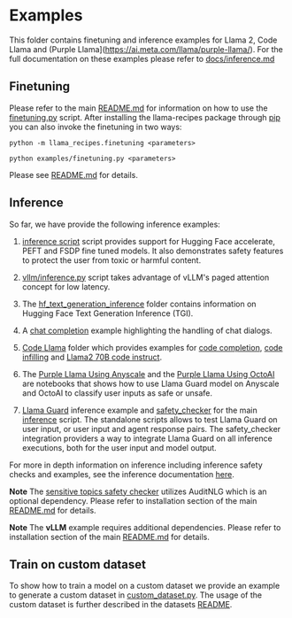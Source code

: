 # Examples

This folder contains finetuning and inference examples for Llama 2, Code Llama and (Purple Llama](https://ai.meta.com/llama/purple-llama/). For the full documentation on these examples please refer to [docs/inference.md](../docs/inference.md)

## Finetuning

Please refer to the main [README.md](../README.md) for information on how to use the [finetuning.py](./finetuning.py) script.
After installing the llama-recipes package through [pip](../README.md#installation) you can also invoke the finetuning in two ways:
```
python -m llama_recipes.finetuning <parameters>

python examples/finetuning.py <parameters>
```
Please see [README.md](../README.md) for details.

## Inference
So far, we have provide the following inference examples:

1. [inference script](./inference.py) script provides support for Hugging Face accelerate, PEFT and FSDP fine tuned models. It also demonstrates safety features to protect the user from toxic or harmful content.

2. [vllm/inference.py](./vllm/inference.py) script takes advantage of vLLM's paged attention concept for low latency.

3. The [hf_text_generation_inference](./hf_text_generation_inference/README.md) folder contains information on Hugging Face Text Generation Inference (TGI).

4. A [chat completion](./chat_completion/chat_completion.py) example highlighting the handling of chat dialogs.

5. [Code Llama](./code_llama/) folder which provides examples for [code completion](./code_llama/code_completion_example.py), [code infilling](./code_llama/code_infilling_example.py) and [Llama2 70B code instruct](./code_llama/code_instruct_example.py).

6. The [Purple Llama Using Anyscale](./Purple_Llama_Anyscale.ipynb) and the [Purple Llama Using OctoAI](../demo_apps/Purple_Llama_OctoAI.ipynb) are notebooks that shows how to use Llama Guard model on Anyscale and OctoAI to classify user inputs as safe or unsafe.

7. [Llama Guard](./llama_guard/) inference example and [safety_checker](../src/llama_recipes/inference/safety_utils.py) for the main [inference](./inference.py) script. The standalone scripts allows to test Llama Guard on user input, or user input and agent response pairs. The safety_checker integration providers a way to integrate Llama Guard on all inference executions, both for the user input and model output.

For more in depth information on inference including inference safety checks and examples, see the inference documentation [here](../docs/inference.md).

**Note** The [sensitive topics safety checker](../src/llama_recipes/inference/safety_utils.py) utilizes AuditNLG which is an optional dependency. Please refer to installation section of the main [README.md](../README.md#install-with-optional-dependencies) for details.

**Note** The **vLLM** example requires additional dependencies. Please refer to installation section of the main [README.md](../README.md#install-with-optional-dependencies) for details.

## Train on custom dataset
To show how to train a model on a custom dataset we provide an example to generate a custom dataset in [custom_dataset.py](./custom_dataset.py).
The usage of the custom dataset is further described in the datasets [README](../docs/Dataset.md#training-on-custom-data).
